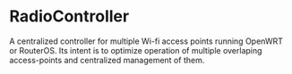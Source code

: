 # RadioController

A centralized controller for multiple Wi-fi access points running OpenWRT or RouterOS. Its intent is to optimize operation of multiple overlaping access-points and centralized management of them.

